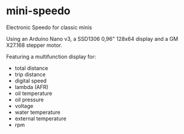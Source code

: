 # mini-speedo
Electronic Speedo for classic minis

Using an Arduino Nano v3, a SSD1306 0,96" 128x64 display and a GM X27.168 stepper motor.

Featuring a multifunction display for:
* total distance
* trip distance
* digital speed
* lambda (AFR)
* oil temperature
* oil pressure
* voltage
* water temperature
* external temperature
* rpm
